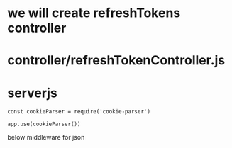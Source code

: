 # we will create refreshTokens  controller

# controller/refreshTokenController.js


# serverjs 
    const cookieParser = require('cookie-parser')

    app.use(cookieParser())

below middleware for json 














